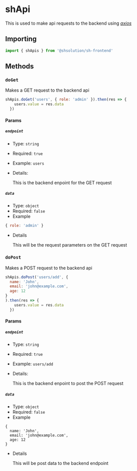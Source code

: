 # shApi

This is used to make api requests to the backend using _[axios](https://axios-http.com/docs/intro)_


## Importing
```javascript
import { shApis } from '@shsolution/sh-frontend'
```
## Methods

### `doGet`
Makes a GET request to the backend api
```javascript
shApis.doGet('users', { role: 'admin' }).then(res => {
    users.value = res.data
  })
```

#### Params

##### `endpoint`

- Type: `string`
- Required: `true`
- Example: `users`
- Details: 

    This is the backend enpoint for the GET request
##### `data`

- Type: `object`
- Required: `false`
- Example
```javascript
{ role: 'admin' }
```

- Details

    This will be the request parameters on the GET request

### `doPost`

Makes a POST request to the backend api
```javascript
shApis.doPost('users/add', { 
  name: 'John', 
  email: 'john@example.com',
  age: 12
}
).then(res => {
    users.value = res.data
  })
```

#### Params

##### `endpoint`

- Type: `string`
- Required: `true`
- Example: `users/add`
- Details:

  This is the backend enpoint to post the POST request
##### `data`

- Type: `object`
- Required: `false`
- Example
```
{
  name: 'John',
  email: 'john@example.com',
  age: 12
}
```

- Details

  This will be post data to the backend endpoint

